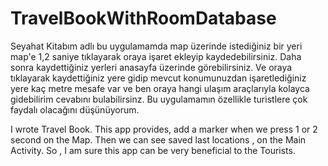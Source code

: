 # TravelBookWithRoomDatabase

Seyahat Kitabım adlı bu uygulamamda map üzerinde istediğiniz bir yeri map'e 1,2 saniye tıklayarak oraya işaret ekleyip kaydedebilirsiniz. Daha sonra kaydettiğiniz yerleri anasayfa üzerinde görebilirsiniz. Ve oraya tıklayarak kaydettiğiniz yere gidip mevcut konumunuzdan işaretlediğiniz yere kaç metre mesafe var ve ben oraya hangi ulaşım araçlarıyla kolayca gidebilirim cevabını bulabilirsinz. Bu uygulamamın özellikle turistlere çok faydalı olacağını düşünüyorum.

I wrote Travel Book. This app provides, add a marker when we press 1 or 2 second on the Map. Then we can see saved last locations , on the Main Activity. So , I am sure this app can be very beneficial to the Tourists.
